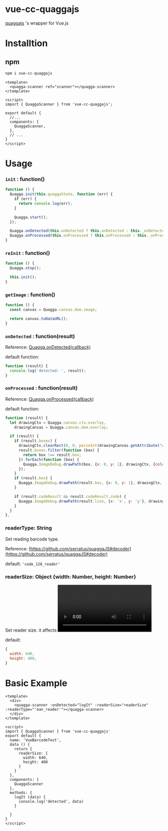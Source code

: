 # vue-cc-quaggajs

[quaggajs](https://serratus.github.io/quaggaJS/) 's wrapper for Vue.js

# Installtion

## npm

``` bash
npm i vue-cc-quaggajs
```

```vue
<template>
  <quagga-scanner ref="scanner"></quagga-scanner>
</template>

<script>
import { QuaggaScanner } from 'vue-cc-quaggajs';

export default {
  //...
  components: {
    QuaggaScanner,
  },
  // ...
}
</script>
```
# Usage

### `init` : function()

```js
function () {
  Quagga.init(this.quaggaState, function (err) {
    if (err) {
      return console.log(err);
    }

    Quagga.start();
  });

  Quagga.onDetected(this.onDetected ? this.onDetected : this._onDetected);
  Quagga.onProcessed(this.onProcessed ? this.onProcessed : this._onProcessed);
}
```

### `reInit` : function()

```js
function () {
  Quagga.stop();

  this.init();
}
```

### `getImage` : function()

```js
function () {
  const canvas = Quagga.canvas.dom.image;

  return canvas.toDataURL();
}
```

### `onDetected` : function(result)

Reference: [Quagga.onDetected(callback)](https://github.com/serratus/quaggaJS#quaggaondetectedcallback)

default function:

```js
function (result) {
  console.log('detected: ', result);
}
```

### `onProcessed` : function(result)

Reference: [Quagga.onProcessed(callback)](https://github.com/serratus/quaggaJS#quaggaonprocessedcallback)

default function:

```js
function (result) {
  let drawingCtx = Quagga.canvas.ctx.overlay,
    drawingCanvas = Quagga.canvas.dom.overlay;

  if (result) {
    if (result.boxes) {
      drawingCtx.clearRect(0, 0, parseInt(drawingCanvas.getAttribute("width")), parseInt(drawingCanvas.getAttribute("height")));
      result.boxes.filter(function (box) {
        return box !== result.box;
      }).forEach(function (box) {
        Quagga.ImageDebug.drawPath(box, {x: 0, y: 1}, drawingCtx, {color: "green", lineWidth: 2});
      });
    }
    if (result.box) {
      Quagga.ImageDebug.drawPath(result.box, {x: 0, y: 1}, drawingCtx, {color: "#00F", lineWidth: 2});
    }

    if (result.codeResult && result.codeResult.code) {
      Quagga.ImageDebug.drawPath(result.line, {x: 'x', y: 'y'}, drawingCtx, {color: 'red', lineWidth: 3});
    }
  }
},
```

### readerType: String

Set reading barcode type.

Reference: [https://github.com/serratus/quaggaJS#decoder](https://github.com/serratus/quaggaJS#decoder)

default: `'code_128_reader'`

### readerSize: Object {width: Number, height: Number}

Set reader size. it affects <video> size.

default:

```js
{
  width: 640,
  height: 480,
}
```

# Basic Example

```
<template>
  <div>
    <quagga-scanner :onDetected="logIt" :readerSize="readerSize" :readerType="'ean_reader'"></quagga-scanner>
  </div>
</template>

<script>
import { QuaggaScanner } from 'vue-cc-quaggajs'
export default {
  name: 'VueBarcodeTest',
  data () {
    return {
      readerSize: {
        width: 640,
        height: 480
      }
    }
  },
  components: {
    QuaggaScanner
  },
  methods: {
    logIt (data) {
      console.log('detected', data)
    }

  }
}
</script>
```


